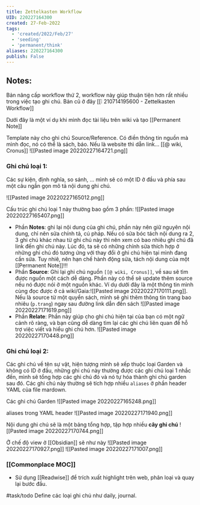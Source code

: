 ```yaml
---
title: Zettelkasten Workflow
UID: 220227164300
created: 27-Feb-2022
tags:
  - 'created/2022/Feb/27'
  - 'seeding'
  - 'permanent/think'
aliases: 220227164300
publish: False
---
```

## Notes:
Bản nâng cấp workflow thứ 2, workflow này giúp thuận tiện hơn rất nhiều trong việc tạo ghi chú. Bản cũ ở đây [[❕ 210714195600 - Zettelkasten Workflow]]

Dưới đây là một ví dụ khi mình đọc tài liệu trên wiki và tạo [[Permanent Note]]

Template này cho ghi chú Source/Reference. Có điền thông tin nguồn mà mình đọc, nó có thể là sách, báo. Nếu là website thì dẫn link...
[[@ wiki, Cronus]]
![[Pasted image 20220227164721.png]]

### Ghi chú loại 1: 
Các sự kiện, định nghĩa, so sánh, ... mình sẽ có một ID ở đầu và phía sau một câu ngắn gọn mô tả nội dung ghi chú.

![[Pasted image 20220227165012.png]]

Cấu trúc ghi chú loại 1 này thường bao gồm 3 phần:
![[Pasted image 20220227165407.png]]

- Phần **Notes**: ghi lại nội dung của ghi chú, phần này nên giữ nguyên nội dung, chỉ nên sửa chính tả, cú pháp. Nếu có sửa bóc tách nội dung ra 2, 3 ghi chú khác nhau từ ghi chú này thì nên xem có bao nhiêu ghi chú đã link đến ghi chú này. Lúc đó, ta sẽ có những chỉnh sửa thích hợp ở những ghi chú đó tương ứng với thay đổi ở ghi chú hiện tại mình đang cần sửa. Tuy nhiê, nên hạn chế hành động sửa, tách nội dung của một [[Permanent Note]]!!!
- Phần **Source**: Ghi lại ghi chú nguồn `[[@ wiki, Cronus]]`, về sau sẽ tìm được nguồn một cách dễ dàng. Phần này có thể sẽ update thêm source nếu nó được nói ở một nguồn khác. Ví dụ dưới đây là một thông tin mình cùng đọc được ở cả wiki/Gaia:![[Pasted image 20220227170111.png]]. Nếu là source từ một quyển sách, mình sẽ ghi thêm thông tin trang bao nhiêu (`p.trang`) ngay sau đường link dẫn đến sách ![[Pasted image 20220227171619.png]]
- Phần **Relate**: Phần này giúp cho ghi chú hiện tại của bạn có một ngữ cảnh rõ ràng, và bạn cũng dễ dàng tìm lại các ghi chú liên quan để hỗ trợ việc viết và hiểu ghi chú hơn.
![[Pasted image 20220227170448.png]]


### Ghi chú loại 2: 
Các ghi chú về tên sự vật, hiện tượng mình sẽ xếp thuộc loại Garden và không có ID ở đầu, những ghi chú này thường được các ghi chú loại 1 nhắc đến, mình sẽ tổng hợp các ghi chú đó và nó tự hóa thành ghi chú garden sau đó. Các ghi chú này thường sẽ tích hợp nhiều `aliases` ở phần header YAML của file mardown.

Các ghi chú Garden
![[Pasted image 20220227165248.png]]

aliases trong YAML header
![[Pasted image 20220227171940.png]]

Nội dung ghi chú sẽ là một bảng tổng hợp, tập hợp nhiều **cây ghi chú**
![[Pasted image 20220227170744.png]]


Ở chế độ view ở [[Obsidian]] sẽ như này
![[Pasted image 20220227170927.png]]
![[Pasted image 20220227171007.png]]


### [[Commonplace MOC]]
- Sử dụng [[Readwise]] để trích xuất highlight trên web, phân loại và quay lại bước đầu.

#task/todo Define các loại ghi chú như daily, journal.